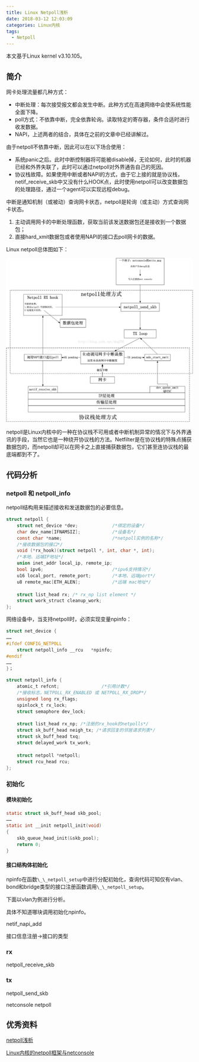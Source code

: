 ```yaml
---
title: Linux Netpoll浅析
date: 2018-03-12 12:03:09
categories: Linux内核
tags:
  - Netpoll
---
```


本文基于Linux kernel v3.10.105。

## 简介

网卡处理流量都几种方式：

- 中断处理：每次接受报文都会发生中断。此种方式在高速网络中会使系统性能全面下降。
- poll方式：不依靠中断，完全依靠轮询。读取特定的寄存器，条件合适时进行收发数据。
- NAPI，上述两者的结合，具体在之前的文章中已经讲解过。



由于netpoll不依靠中断，因此可以在以下场合使用：

- 系统panic之后。此时中断控制器将可能被disable掉，无论如何，此时的机器已经和外界失联了，此时可以通过netpoll对外界通告自己的死因。
- 协议栈故障。如果使用中断或者NAPI的方式，由于它上接的就是协议栈，netif_receive_skb中又没有什么HOOK点，此时使用netpoll可以改变数据包的处理路径，通过一个agent可以实现远程debug。

中断是通知机制（或被动）查询网卡状态，netpoll是轮询（或主动）方式查询网卡状态。

1. 主动调用网卡的中断处理函数，获取当前该发送数据包还是接收到一个数据包；
2. 直接hard_xmit数据包或者使用NAPI的接口去poll网卡的数据。

Linux netpoll总体图如下：

![netpoll处理方式](/images/Linux-Netpoll浅析/netpoll处理方式.jpg)



netpoll是Linux内核中的一种在协议栈不可用或者中断机制异常的情况下与外界通讯的手段，当然它也是一种绕开协议栈的方法。Netfilter是在协议栈的特殊点捕获数据包的，而netpoll却可以在网卡之上直接捕获数据包，它们甚至连协议栈的最底端都到不了。

## 代码分析

### netpoll 和 netpoll_info

netpoll结构用来描述接收和发送数据包的必要信息。

```c
struct netpoll {
	struct net_device *dev;				/*绑定的设备*/
	char dev_name[IFNAMSIZ];			/*设备名*/
	const char *name;					/*netpoll实例的名称*/
  	/*接收数据包的接口*/
	void (*rx_hook)(struct netpoll *, int, char *, int);
	/*本地、远端IP地址*/
	union inet_addr local_ip, remote_ip;
	bool ipv6;							/*ipv6支持情况*/
	u16 local_port, remote_port;		/*本地、远端port*/
	u8 remote_mac[ETH_ALEN];			/*远端 mac地址*/

	struct list_head rx; /* rx_np list element */
	struct work_struct cleanup_work;
};
```

网络设备中，当支持netpoll时，必须实现变量npinfo：

```c
struct net_device {
……
#ifdef CONFIG_NETPOLL
	struct netpoll_info __rcu	*npinfo;
#endif
……
}；
```



```c
struct netpoll_info {
	atomic_t refcnt;				/*引用计数*/
	/*接收标志，NETPOLL_RX_ENABLED 或 NETPOLL_RX_DROP*/
	unsigned long rx_flags;			
	spinlock_t rx_lock;
	struct semaphore dev_lock;
  
	struct list_head rx_np; /*注册的rx_hook的netpolls*/
	struct sk_buff_head neigh_tx; /*请求回复的邻居请求列表*/
	struct sk_buff_head txq;
	struct delayed_work tx_work;

	struct netpoll *netpoll;
	struct rcu_head rcu;
};
```

### 初始化

#### 模块初始化

```c
static struct sk_buff_head skb_pool;
……
static int __init netpoll_init(void)
{
	skb_queue_head_init(&skb_pool);
	return 0;
}
```

#### 接口结构体初始化

npinfo在函数`\_\_netpoll_setup`中进行分配初始化，查询代码可知仅有vlan、bond和bridge类型的接口注册函数调用`\_\_netpoll_setup`。

下面以vlan为例进行分析。

具体不知道哪块调用初始化npinfo。

netif_napi_add

接口信息注册->接口的类型

### rx

netpoll_receive_skb

### tx

netpoll_send_skb

netconsole netpoll



## 优秀资料

[netpoll浅析](http://blog.csdn.net/lucien_cc/article/details/11731501)

[Linux内核的netpoll框架与netconsole](http://blog.csdn.net/dog250/article/details/45788497)